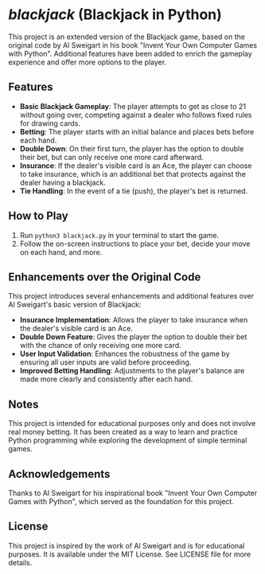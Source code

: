 # _blackjack_ (Blackjack in Python)

This project is an extended version of the Blackjack game, based on the original code by Al Sweigart in his book "Invent Your Own Computer Games with Python". Additional features have been added to enrich the gameplay experience and offer more options to the player.

## Features

- **Basic Blackjack Gameplay**: The player attempts to get as close to 21 without going over, competing against a dealer who follows fixed rules for drawing cards.
- **Betting**: The player starts with an initial balance and places bets before each hand.
- **Double Down**: On their first turn, the player has the option to double their bet, but can only receive one more card afterward.
- **Insurance**: If the dealer's visible card is an Ace, the player can choose to take insurance, which is an additional bet that protects against the dealer having a blackjack.
- **Tie Handling**: In the event of a tie (push), the player's bet is returned.

## How to Play

1. Run `python3 blackjack.py` in your terminal to start the game.
2. Follow the on-screen instructions to place your bet, decide your move on each hand, and more.

## Enhancements over the Original Code

This project introduces several enhancements and additional features over Al Sweigart's basic version of Blackjack:

- **Insurance Implementation**: Allows the player to take insurance when the dealer's visible card is an Ace.
- **Double Down Feature**: Gives the player the option to double their bet with the chance of only receiving one more card.
- **User Input Validation**: Enhances the robustness of the game by ensuring all user inputs are valid before proceeding.
- **Improved Betting Handling**: Adjustments to the player's balance are made more clearly and consistently after each hand.

## Notes

This project is intended for educational purposes only and does not involve real money betting. It has been created as a way to learn and practice Python programming while exploring the development of simple terminal games.

## Acknowledgements

Thanks to Al Sweigart for his inspirational book "Invent Your Own Computer Games with Python", which served as the foundation for this project.

## License

This project is inspired by the work of Al Sweigart and is for educational purposes. It is available under the MIT License. See LICENSE file for more details.
